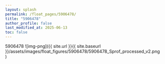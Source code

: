 ```yaml
---
layout: splash
permalink: /float_pages/5906478/
title: "5906478"
author_profile: false
last_modified_at: 2025-06-13
toc: false
---
```

 
5906478
![img-png]({{ site.url }}{{ site.baseurl }}/assets/images/float_figures/5906478/5906478_Sprof_processed_v2.png)